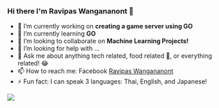 ### Hi there I'm Ravipas Wangananont 👋

- 🔭 I’m currently working on **creating a game server using GO**
- 🌱 I’m currently learning **GO**
- 👯 I’m looking to collaborate on **Machine Learning Projects!**
- 🤔 I’m looking for help with ...
- 💬 Ask me about anything tech related, food related 🥘, or everything related! 😂 
- 📫 How to reach me: Facebook [Ravipas Wangananont](https://www.facebook.com/katsumonn)
- ⚡ Fun fact: I can speak 3 languages: Thai, English, and Japanese!
<img src="https://github-readme-stats.vercel.app/api?username=pestobaimon&&show_icons=true&title_color=ffffff&icon_color=bb2acf&text_color=daf7dc&bg_color=151515"/>

